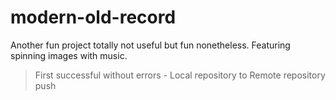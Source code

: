# modern-old-record

Another fun project totally not useful but fun nonetheless. Featuring spinning images with music. 

> First successful without errors - Local repository to Remote repository push 